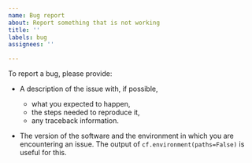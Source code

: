 ```yaml
---
name: Bug report
about: Report something that is not working
title: ''
labels: bug
assignees: ''

---
```


To report a bug, please provide:

* A description of the issue with, if possible,
  - what you expected to happen,
  - the steps needed to reproduce it,
  - any traceback information.
  
* The version of the software and the environment in which you are encountering an issue. The output of `cf.environment(paths=False)` is useful for this.


